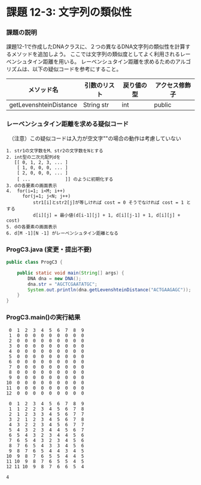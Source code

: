 # 課題 12-3: 文字列の類似性

### 課題の説明
課題12-1で作成したDNAクラスに、２つの異なるDNA文字列の類似性を計算するメソッドを追加しよう。
ここでは文字列の類似度としてよく利用されるレーベンシュタイン距離を用いる。
レーベンシュタイン距離を求めるためのアルゴリズムは、以下の疑似コードを参考にすること。


| メソッド名                  | 引数のリスト     | 戻り値の型 | アクセス修飾子 |
|------------------------|------------|-------|--------|
| getLevenshteinDistance | String str | int   | public | 

### レーベンシュタイン距離を求める疑似コード
　（注意）この疑似コードは入力が空文字""の場合の動作は考慮していない

```
1. str1の文字数をM、str2の文字数をNとする
2. int型の二次元配列dを
   [[ 0, 1, 2, 3, ... ]
    [ 1, 0, 0, 0, ... ]
    [ 2, 0, 0, 0, ... ]
    [ ...             ]] のように初期化する
3. dの各要素の画面表示
4.  for(i=1; i<M; i++)
      for(j=1; j<N; j++)
          str1[i]とstr2[j]が等しければ cost = 0 そうでなければ cost = 1 とする
          d[i][j] = 最小値(d[i-1][j] + 1, d[i][j-1] + 1, d[i][j] + cost) 
5. dの各要素の画面表示
6. d[M -1][N -1] がレーベンシュタイン距離となる
```

### ProgC3.java (変更・提出不要)
```java
public class ProgC3 {

    public static void main(String[] args) {
        DNA dna = new DNA();
        dna.str = "AGCTCGAATATGC";
        System.out.println(dna.getLevenshteinDistance("ACTGAAGAGC"));
    }
}
```


### ProgC3.main()の実行結果
```
 0  1  2  3  4  5  6  7  8  9 
 1  0  0  0  0  0  0  0  0  0 
 2  0  0  0  0  0  0  0  0  0 
 3  0  0  0  0  0  0  0  0  0 
 4  0  0  0  0  0  0  0  0  0 
 5  0  0  0  0  0  0  0  0  0 
 6  0  0  0  0  0  0  0  0  0 
 7  0  0  0  0  0  0  0  0  0 
 8  0  0  0  0  0  0  0  0  0 
 9  0  0  0  0  0  0  0  0  0 
10  0  0  0  0  0  0  0  0  0 
11  0  0  0  0  0  0  0  0  0 
12  0  0  0  0  0  0  0  0  0 

 0  1  2  3  4  5  6  7  8  9 
 1  1  2  2  3  4  5  6  7  8 
 2  1  2  3  3  4  5  6  7  7 
 3  2  1  2  3  4  5  6  7  8 
 4  3  2  2  3  4  5  6  7  7 
 5  4  3  2  3  4  4  5  6  7 
 6  5  4  3  2  3  4  4  5  6 
 7  6  5  4  3  2  3  4  5  6 
 8  7  6  5  4  3  3  4  5  6 
 9  8  7  6  5  4  4  3  4  5 
10  9  8  7  6  5  5  4  4  5 
11 10  9  8  7  6  5  5  4  5 
12 11 10  9  8  7  6  6  5  4 

4
```
